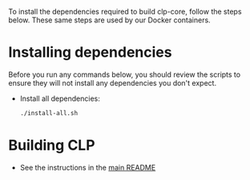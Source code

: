 To install the dependencies required to build clp-core, follow the steps below.
These same steps are used by our Docker containers.

# Installing dependencies

Before you run any commands below, you should review the scripts to ensure they
will not install any dependencies you don't expect.

* Install all dependencies:

  ```bash
  ./install-all.sh
  ```

# Building CLP

* See the instructions in the [main README](../../../../README.md#build)
